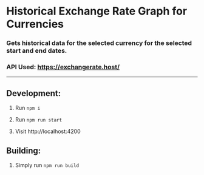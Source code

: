 # Historical Exchange Rate Graph for Currencies

### Gets historical data for the selected currency for the selected start and end dates.

### API Used: https://exchangerate.host/

---

## Development:

1.  Run `npm i`

2.  Run `npm run start`

3.  Visit http://localhost:4200

## Building:

1.  Simply run `npm run build`

